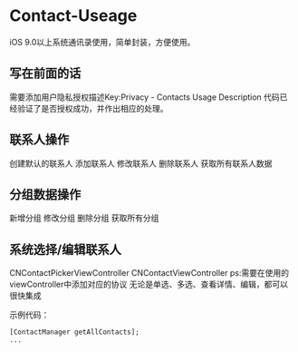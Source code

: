 # Contact-Useage
iOS 9.0以上系统通讯录使用，简单封装，方便使用。

## 写在前面的话
需要添加用户隐私授权描述Key:Privacy - Contacts Usage Description
代码已经验证了是否授权成功，并作出相应的处理。

## 联系人操作
创建默认的联系人
添加联系人
修改联系人
删除联系人
获取所有联系人数据

## 分组数据操作
新增分组
修改分组
删除分组
获取所有分组

## 系统选择/编辑联系人
CNContactPickerViewController
CNContactViewController
ps:需要在使用的viewController中添加对应的协议
无论是单选、多选、查看详情、编辑，都可以很快集成

示例代码：
``` 
[ContactManager getAllContacts];
...
```
